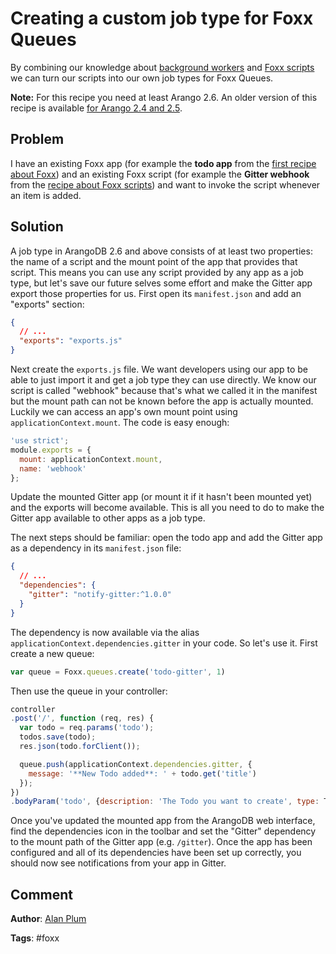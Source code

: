 # Creating a custom job type for Foxx Queues

By combining our knowledge about [background workers](https://docs.arangodb.com/cookbook/FoxxQueues.html) and [Foxx scripts](https://docs.arangodb.com/cookbook/FoxxScripts.html) we can turn our scripts into our own job types for Foxx Queues.

**Note:** For this recipe you need at least Arango 2.6. An older version of this recipe is available [for Arango 2.4 and 2.5](https://docs.arangodb.com/cookbook/FoxxCustomQueueJobsLegacy.md).

## Problem

I have an existing Foxx app (for example the **todo app** from the [first recipe about Foxx](https://docs.arangodb.com/cookbook/FoxxFirstSteps.html)) and an existing Foxx script (for example the **Gitter webhook** from the [recipe about Foxx scripts](https://docs.arangodb.com/cookbook/FoxxScripts.html)) and want to invoke the script whenever an item is added.

## Solution

A job type in ArangoDB 2.6 and above consists of at least two properties: the name of a script and the mount point of the app that provides that script. This means you can use any script provided by any app as a job type, but let's save our future selves some effort and make the Gitter app export those properties for us. First open its `manifest.json` and add an "exports" section:

```json
{
  // ...
  "exports": "exports.js"
}
```

Next create the `exports.js` file. We want developers using our app to be able to just import it and get a job type they can use directly. We know our script is called "webhook" because that's what we called it in the manifest but the mount path can not be known before the app is actually mounted. Luckily we can access an app's own mount point using `applicationContext.mount`. The code is easy enough:

```js
'use strict';
module.exports = {
  mount: applicationContext.mount,
  name: 'webhook'
};
```

Update the mounted Gitter app (or mount it if it hasn't been mounted yet) and the exports will become available. This is all you need to do to make the Gitter app available to other apps as a job type.

The next steps should be familiar: open the todo app and add the Gitter app as a dependency in its `manifest.json` file:

```json
{
  // ...
  "dependencies": {
    "gitter": "notify-gitter:^1.0.0"
  }
}
```

The dependency is now available via the alias `applicationContext.dependencies.gitter` in your code. So let's use it. First create a new queue:

```js
var queue = Foxx.queues.create('todo-gitter', 1)
```

Then use the queue in your controller:

```js
controller
.post('/', function (req, res) {
  var todo = req.params('todo');
  todos.save(todo);
  res.json(todo.forClient());

  queue.push(applicationContext.dependencies.gitter, {
    message: '**New Todo added**: ' + todo.get('title')
  });
})
.bodyParam('todo', {description: 'The Todo you want to create', type: Todo});
```

Once you've updated the mounted app from the ArangoDB web interface, find the dependencies icon in the toolbar and set the "Gitter" dependency to the mount path of the Gitter app (e.g. `/gitter`). Once the app has been configured and all of its dependencies have been set up correctly, you should now see notifications from your app in Gitter.

## Comment

**Author**: [Alan Plum](https://github.com/pluma)

**Tags**: #foxx
